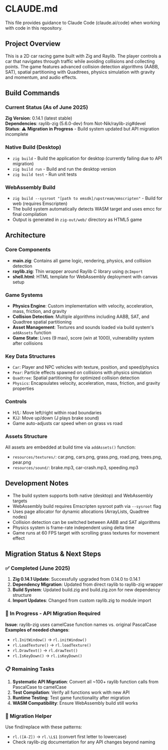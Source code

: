 # CLAUDE.md

This file provides guidance to Claude Code (claude.ai/code) when working with code in this repository.

## Project Overview

This is a 2D car racing game built with Zig and Raylib. The player controls a car that navigates through traffic while avoiding collisions and collecting points. The game features advanced collision detection algorithms (AABB, SAT), spatial partitioning with Quadtrees, physics simulation with gravity and momentum, and audio effects.

## Build Commands

### Current Status (As of June 2025)
**Zig Version**: 0.14.1 (latest stable)  
**Dependencies**: raylib-zig (5.6.0-dev) from Not-Nik/raylib-zig#devel  
**Status**: ⚠️ **Migration in Progress** - Build system updated but API migration incomplete

### Native Build (Desktop)
- `zig build` - Build the application for desktop (currently failing due to API migration)
- `zig build run` - Build and run the desktop version
- `zig build test` - Run unit tests

### WebAssembly Build
- `zig build --sysroot "[path to emsdk]/upstream/emscripten"` - Build for web (requires Emscripten)
- The build system automatically detects WASM target and uses emcc for final compilation
- Output is generated in `zig-out/web/` directory as HTML5 game

## Architecture

### Core Components
- **main.zig**: Contains all game logic, rendering, physics, and collision detection
- **raylib.zig**: Thin wrapper around Raylib C library using `@cImport`
- **shell.html**: HTML template for WebAssembly deployment with canvas setup

### Game Systems
- **Physics Engine**: Custom implementation with velocity, acceleration, mass, friction, and gravity
- **Collision Detection**: Multiple algorithms including AABB, SAT, and Quadtree spatial partitioning
- **Asset Management**: Textures and sounds loaded via build system's `addAssets` function
- **Game State**: Lives (9 max), score (win at 1000), vulnerability system after collisions

### Key Data Structures
- `Car`: Player and NPC vehicles with texture, position, and speed/physics
- `Pear`: Particle effects spawned on collisions with physics simulation
- `Quadtree`: Spatial partitioning for optimized collision detection
- `Physics`: Encapsulates velocity, acceleration, mass, friction, and gravity properties

### Controls
- H/L: Move left/right within road boundaries
- K/J: Move up/down (J plays brake sound)
- Game auto-adjusts car speed when on grass vs road

### Assets Structure
All assets are embedded at build time via `addAssets()` function:
- `resources/textures/`: car.png, cars.png, grass.png, road.png, trees.png, pear.png
- `resources/sound/`: brake.mp3, car-crash.mp3, speeding.mp3

## Development Notes

- The build system supports both native (desktop) and WebAssembly targets
- WebAssembly build requires Emscripten sysroot path via `--sysroot` flag
- Uses page allocator for dynamic allocations (ArrayLists, Quadtree nodes)
- Collision detection can be switched between AABB and SAT algorithms
- Physics system is frame-rate independent using delta time
- Game runs at 60 FPS target with scrolling grass textures for movement effect

## Migration Status & Next Steps

### ✅ Completed (June 2025)
1. **Zig 0.14.1 Update**: Successfully upgraded from 0.14.0 to 0.14.1
2. **Dependency Migration**: Updated from direct raylib to raylib-zig wrapper
3. **Build System**: Updated build.zig and build.zig.zon for new dependency structure
4. **Import Updates**: Changed from custom raylib.zig to module import

### 🚧 In Progress - API Migration Required
**Issue**: raylib-zig uses camelCase function names vs. original PascalCase
**Examples of needed changes**:
- `rl.InitWindow()` → `rl.initWindow()`
- `rl.LoadTexture()` → `rl.loadTexture()`
- `rl.DrawText()` → `rl.drawText()`
- `rl.IsKeyDown()` → `rl.isKeyDown()`

### 📋 Remaining Tasks
1. **Systematic API Migration**: Convert all ~100+ raylib function calls from PascalCase to camelCase
2. **Test Compilation**: Verify all functions work with new API
3. **Runtime Testing**: Test game functionality after migration
4. **WASM Compatibility**: Ensure WebAssembly build still works

### 🔧 Migration Helper
Use find/replace with these patterns:
- `rl.([A-Z])` → `rl.\L$1` (convert first letter to lowercase)
- Check raylib-zig documentation for any API changes beyond naming